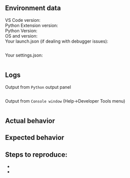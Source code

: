 ## Environment data
VS Code version:  
Python Extension version:  
Python Version:   
OS and version:    
Your launch.json (if dealing with debugger issues):  
```json
```   
Your settings.json:   
```json
```   
## Logs
Output from ```Python``` output panel  
```
```   
Output from ```Console window``` (Help->Developer Tools menu)
```
```

## Actual behavior

## Expected  behavior

## Steps to reproduce:  
-  
-  
